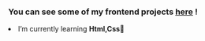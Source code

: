 <h3>You can see some of my frontend projects <a target="_blank" href="https://www.frontendmentor.io/profile/lastpeek">here</a> !</h3>

<li>I’m currently learning <b>Html,Css&#128241;</b></li>
